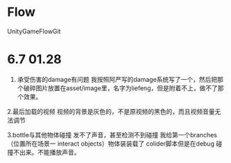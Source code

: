 # Flow
UnityGameFlowGit

# 6.7 01.28
1. 承受伤害的damage有问题
我按照阿严写的damage系统写了一个，然后把那个破碎图片放置在asset/image里，名字为liefeng，但是附着不上，做不了那个效果。

2.最后加载的视频
视频的背景是灰色的，不是原视频的黑色的，而且视频音量无法调节

3.bottle与其他物体碰撞
发不了声音，甚至检测不到碰撞
我给第一个branches（位置所在场景一 interact objects）物体装装载了 colider脚本但是在debug 碰撞不出来。不能播放声音。
